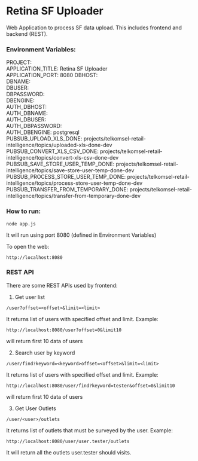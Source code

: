# Retina SF Uploader
Web Application to process SF data upload. This includes frontend and backend (REST).

### Environment Variables:

PROJECT:  
APPLICATION_TITLE: Retina SF Uploader  
APPLICATION_PORT: 8080 
DBHOST:   
DBNAME:   
DBUSER:    
DBPASSWORD:   
DBENGINE:    
AUTH_DBHOST:   
AUTH_DBNAME:    
AUTH_DBUSER:    
AUTH_DBPASSWORD:   
AUTH_DBENGINE: postgresql  
PUBSUB_UPLOAD_XLS_DONE: projects/telkomsel-retail-intelligence/topics/uploaded-xls-done-dev  
PUBSUB_CONVERT_XLS_CSV_DONE: projects/telkomsel-retail-intelligence/topics/convert-xls-csv-done-dev 
PUBSUB_SAVE_STORE_USER_TEMP_DONE: projects/telkomsel-retail-intelligence/topics/save-store-user-temp-done-dev  
PUBSUB_PROCESS_STORE_USER_TEMP_DONE: projects/telkomsel-retail-intelligence/topics/process-store-user-temp-done-dev 
PUBSUB_TRANSFER_FROM_TEMPORARY_DONE: projects/telkomsel-retail-intelligence/topics/transfer-from-temporary-done-dev 

### How to run:
```
node app.js
```
It will run using port 8080 (defined in Environment Variables)

To open the web:
```
http://localhost:8080
```
### REST API

There are some REST APIs used by frontend:

1. Get user list
```
/user?offset=<offset>&limit=<limit> 
```
It returns list of users with specified offset and limit.
Example:
```
http://localhost:8080/user?offset=0&limit10
```
will return first 10 data of users

2. Search user by keyword
```
/user/find?keyword=<keyword>offset=<offset>&limit=<limit> 
```
It returns list of users with specified offset and limit.
Example:
```
http://localhost:8080/user/find?keyword=tester&offset=0&limit10
```
will return first 10 data of users

3. Get User Outlets
```
/user/<user>/outlets
```
It returns list of outlets that must be surveyed by the user.
Example:
```
http://localhost:8080/user/user.tester/outlets
```
It will return all the outlets user.tester should visits.



